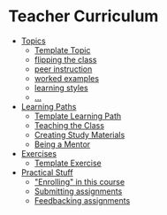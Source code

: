 # Teacher Curriculum

- [Topics](./topics/README.md)
  - [Template Topic](./topics/template-topic.md)
  - [flipping the class]()
  - [peer instruction]()
  - [worked examples]()
  - [learning styles]()
  - [...]()
- [Learning Paths](./learning-paths/README.md)
  - [Template Learning Path](./learning-paths/template-learning-path.md)
  - [Teaching the Class]()
  - [Creating Study Materials]()
  - [Being a Mentor]()
- [Exercises](./exercises/README.md)
  - [Template Exercise](./exercises/template-exercise.md)
- [Practical Stuff](./practical-stuff/README.md)
  - ["Enrolling" in this course]()
  - [Submitting assignments]()
  - [Feedbacking assignments]()


